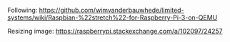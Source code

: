 Following: https://github.com/wimvanderbauwhede/limited-systems/wiki/Raspbian-%22stretch%22-for-Raspberry-Pi-3-on-QEMU

Resizing image: https://raspberrypi.stackexchange.com/a/102097/24257

